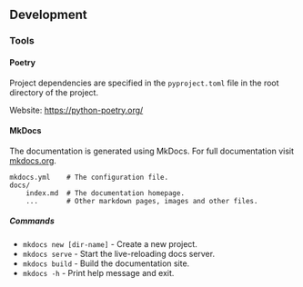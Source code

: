 ## Development

### Tools

#### Poetry

Project dependencies are specified in the `pyproject.toml` file in the root directory of the project.

Website: <https://python-poetry.org/>

#### MkDocs

The documentation is generated using MkDocs. For full documentation visit [mkdocs.org](https://www.mkdocs.org).

    mkdocs.yml    # The configuration file.
    docs/
        index.md  # The documentation homepage.
        ...       # Other markdown pages, images and other files.

##### Commands

* `mkdocs new [dir-name]` - Create a new project.
* `mkdocs serve` - Start the live-reloading docs server.
* `mkdocs build` - Build the documentation site.
* `mkdocs -h` - Print help message and exit.
